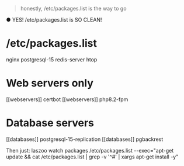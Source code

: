 > honestly, /etc/packages.list is the way to go

● YES! /etc/packages.list is SO CLEAN!

  # /etc/packages.list
  nginx
  postgresql-15
  redis-server
  htop
  # Web servers only
  [[webservers]] certbot
  [[webservers]] php8.2-fpm
  # Database servers
  [[databases]] postgresql-15-replication
  [[databases]] pgbackrest

  Then just:
  laszoo watch packages /etc/packages.list --exec="apt-get update && cat /etc/packages.list | grep -v '^#' | xargs apt-get install -y"

